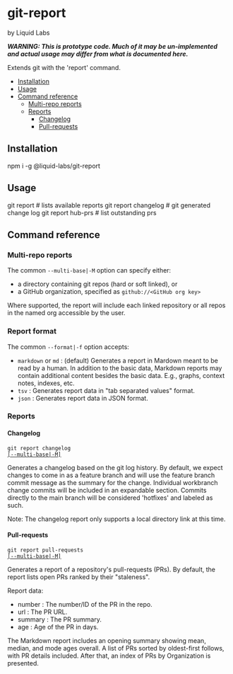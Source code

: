 # git-report
by Liquid Labs

_**WARNING: This is prototype code. Much of it may be un-implemented and actual usage may differ from what is documented here.**_

Extends git with the 'report' command.

* [Installation](#installation)
* [Usage](#usage)
* [Command reference](#command-reference)
  * [Multi-repo reports](#multi-repo-reports)
  * [Reports](#reports)
    * [Changelog](#changelog)
    * [Pull-requests](#pull-requests)

## Installation

npm i -g @liquid-labs/git-report

## Usage

git report # lists available reports
git report changelog # git generated change log
git report hub-prs # list outstanding prs

## Command reference

### Multi-repo reports

The common `--multi-base|-M` option can specify either:
* a directory containing git repos (hard or soft linked), or
* a GitHub organization, specified as `github://<GitHub org key>`

Where supported, the report will include each linked repository or all repos in the named org accessible by the user.

### Report format

The common `--format|-f` option accepts:
* `markdown` or `md` : (default) Generates a report in Mardown meant to be read by a human. In addition to the basic data, Markdown reports may contain additional content besides the basic data. E.g., graphs, context notes, indexes, etc.
* `tsv` : Generates report data in "tab separated values" format.
* `json` : Generates report data in JSON format.

### Reports

#### Changelog

<code>git report changelog  <a href="#multi-repo-reports">[--multi-base|-M]</a></code>

Generates a changelog based on the git log history. By default, we expect changes to come in as a feature branch and will use the feature branch commit message as the summary for the change. Individual workbranch change commits will be included in an expandable section. Commits directly to the main branch will be considered 'hotfixes' and labeled as such.

Note: The changelog report only supports a local directory link at this time.

#### Pull-requests

<code>git report pull-requests <a href="#multi-repo-reports">[--multi-base|-M]</a></code>

Generates a report of a repository's pull-requests (PRs). By default, the report lists open PRs ranked by their "staleness".

Report data:
- number : The number/ID of the PR in the repo.
- url : The PR URL.
- summary : The PR summary.
- age : Age of the PR in days.

The Markdown report includes an opening summary showing mean, median, and mode ages overall. A list of PRs sorted by oldest-first follows, with PR details included. After that, an index of PRs by Organization is presented.
